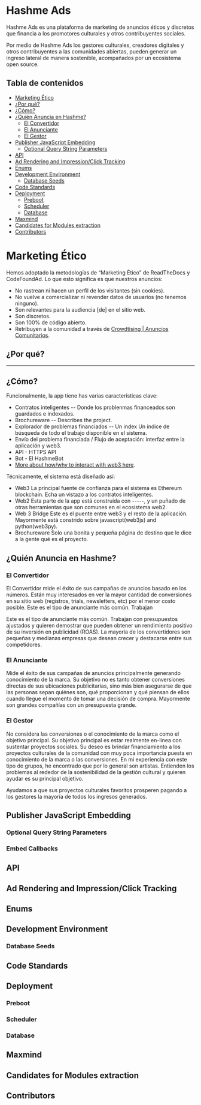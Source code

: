 # Hashme Ads

Hashme Ads es una plataforma de marketing de anuncios éticos y discretos que financia a los promotores culturales y otros contribuyentes sociales. 

Por medio de Hashme Ads los gestores culturales, creadores digitales y otros contribuyentes a las comunidades abiertas, pueden generar un ingreso lateral de manera sostenible, acompañados por un ecosistema open source.

## Tabla de contenidos

  - [Marketing Ético](#marketing-ético)
  - [¿Por qué?](#por-qué)
  - [¿Cómo?](#cómo)
  - [¿Quién Anuncia en Hashme?](#quién-anuncia-en-hashme)
    - [El Convertidor](#el-convertidor)
    - [El Anunciante](#el-anunciante)
    - [El Gestor](#el-gestor)
  - [Publisher JavaScript Embedding](#publisher-javascript-embedding)
    - [Optional Query String Parameters](#optional-query-string-parameters)
  - [API](#api)
  - [Ad Rendering and Impression/Click Tracking](#ad-rendering-and-impressionclick-tracking)
  - [Enums](#enums)
  - [Development Environment](#development-environment)
    - [Database Seeds](#database-seeds)
  - [Code Standards](#code-standards)
  - [Deployment](#deployment)
    - [Preboot](#preboot)
    - [Scheduler](#scheduler)
    - [Database](#database)
  - [Maxmind](#maxmind)
  - [Candidates for Modules extraction](#candidates-for-modules-extraction)
  - [Contributors](#contributors)


# Marketing Ético

Hemos adoptado la metodologías de “Marketing Ético” de ReadTheDocs y CodeFoundAd. Lo que esto significa es que nuestros anuncios:

* No rastrean ni hacen un perfil de los visitantes (sin cookies).
* No vuelve a comercializar ni revender datos de usuarios (no tenemos ninguno).
* Son relevantes para la audiencia [de] en el sitio web.
* Son discretos.
* Son 100% de código abierto.
* Retribuyen a la comunidad a través de [Crowdtising | Anuncios Comunitarios](https://crowdtising.org).

## ¿Por qué?
_____

## ¿Cómo?

Funcionalmente, la app tiene  has varias características clave:

* Contratos inteligentes -- Donde los problenmas financeados son guardados e indexados.
* Brochureware -- Describes the project.
* Explorador de problemas financiados -- Un index Un índice de búsqueda de todo el trabajo disponible en el sistema.
* Envío del problema financiada / Flujo de aceptación: interfaz entre la aplicación y web3. 
* API - HTTPS API
* Bot - El HashmeBot
* [More about how/why to interact with web3 here](https://gitcoin.co/web3).

Técnicamente, el sistema está diseñado así:

* Web3 La principal fuente de confianza para el sistema es Ethereum blockchain. Echa un vistazo a los contratos inteligentes.
* Web2 Esta parte de la app está construida con -----, y un puñado de otras herramientas que son comunes en el ecosistema web2.
* Web 3 Bridge Este es el puente entre web3 y el resto de la aplicación. Mayormente está constrido sobre javascript(web3js) and python(web3py).
* Brochureware Solo una bonita y pequeña página de destino que le dice a la gente qué es el proyecto.

## ¿Quién Anuncia en Hashme?

### El Convertidor

El Convertidor mide el éxito de sus campañas de anuncios basado en los números. Están muy interesados en ver la mayor cantidad de conversiones en su sitio web (registros, trials, newsletters, etc) por el menor costo posible. Este es el tipo de anunciante más común. Trabajan 

Este es el tipo de anunciante más común. Trabajan con presupuestos ajustados y quieren demostrar que pueden obtener un rendimiento positivo de su inversión en publicidad (ROAS). La mayoría de los convertidores son pequeñas y medianas empresas que desean crecer y destacarse entre sus competidores.

### El Anunciante

Mide el éxito de sus campañas de anuncios principalmente generando conocimiento de la marca. Su objetivo no es tanto obtener conversiones directas de sus ubicaciones publicitarias, sino más bien asegurarse de que las personas sepan quiénes son, qué proporcionan y qué piensan de ellos cuando llegue el momento de tomar una decisión de compra. Mayormente son grandes compañías con un presupuesta grande.

### El Gestor

No considera las conversiones o el conocimiento de la marca como el objetivo principal. Su objetivo principal es estar realmente en-linea con sustentar proyectos sociales. Su deseo es brindar financiamiento a los proyectos culturales de la comunidad con muy poca importancia puesta en conocimiento de la marca o las conversiones. En mi experiencia con este tipo de grupos, he encontrado que por lo general son artistas. Entienden los problemas al rededor de la sostenibilidad de la gestión cultural y quieren ayudar es su principal objetivo.

Ayudamos a que sus proyectos culturales favoritos prosperen pagando a los gestores la mayoría de todos los ingresos generados.

## Publisher JavaScript Embedding

### Optional Query String Parameters

### Embed Callbacks

## API

## Ad Rendering and Impression/Click Tracking

## Enums

## Development Environment

### Database Seeds

## Code Standards

## Deployment
### Preboot
### Scheduler
### Database

## Maxmind

## Candidates for Modules extraction

## Contributors
